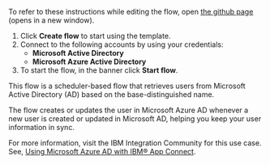 To refer to these instructions while editing the flow, open [the github page](https://github.com/ot4i/app-connect-templates/tree/master/resources/markdown/Syncs%20Microsoft%20Active%20Directory%20users%20to%20Microsoft%20Azure%20Active%20Directory_instructions.md) (opens in a new window).

1. Click **Create flow** to start using the template.
2. Connect to the following accounts by using your credentials:
   - **Microsoft Active Directory** 
   - **Microsoft Azure Active Directory**
3. To start the flow, in the banner click **Start flow**.

This flow is a scheduler-based flow that retrieves users from Microsoft Active Directory (AD) based on the base-distinguished name.

The flow creates or updates the user in Microsoft Azure AD whenever a new user is created or updated in Microsoft AD, helping you keep your user information in sync.

For more information, visit the IBM Integration Community for this use case. See, [Using Microsoft Azure AD with IBM® App Connect](https://community.ibm.com/community/user/integration/blogs/shamini-arumugam1/2022/04/01/using-ibm-app-connect-to-interact-with-msazure-ad).

